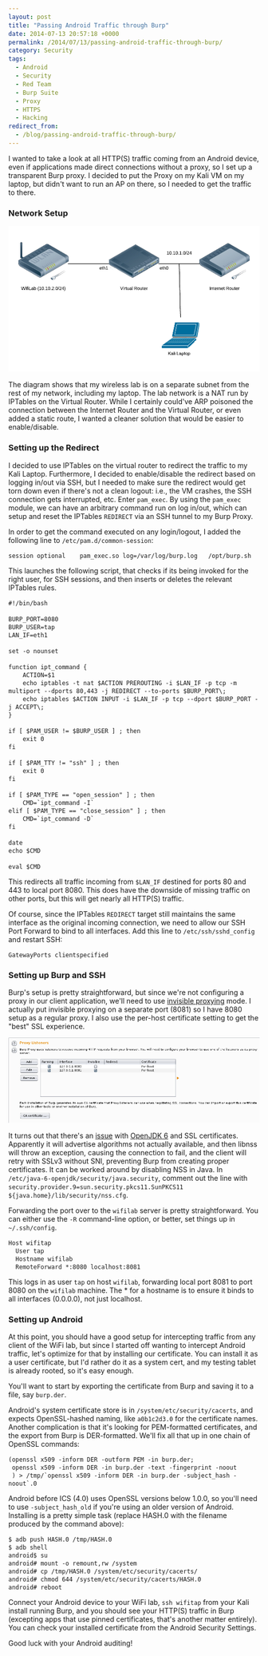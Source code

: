 ```yaml
---
layout: post
title: "Passing Android Traffic through Burp"
date: 2014-07-13 20:57:18 +0000
permalink: /2014/07/13/passing-android-traffic-through-burp/
category: Security
tags:
  - Android
  - Security
  - Red Team
  - Burp Suite
  - Proxy
  - HTTPS
  - Hacking
redirect_from:
  - /blog/passing-android-traffic-through-burp/
---
```

I wanted to take a look at all HTTP(S) traffic coming from an Android device, even if applications made direct connections without a proxy, so I set up a transparent Burp proxy.  I decided to put the Proxy on my Kali VM on my laptop, but didn't want to run an AP on there, so I needed to get the traffic to there.

### Network Setup ###
![Network Topology Diagram][1]

The diagram shows that my wireless lab is on a separate subnet from the rest of my network, including my laptop.  The lab network is a NAT run by IPTables on the Virtual Router.  While I certainly could've ARP poisoned the connection between the Internet Router and the Virtual Router, or even added a static route, I wanted a cleaner solution that would be easier to enable/disable.

### Setting up the Redirect ###

I decided to use IPTables on the virtual router to redirect the traffic to my Kali Laptop.  Furthermore, I decided to enable/disable the redirect based on logging in/out via SSH, but I needed to make sure the redirect would get torn down even if there's not a clean logout: i.e., the VM crashes, the SSH connection gets interrupted, etc.  Enter `pam_exec`.  By using the `pam_exec` module, we can have an arbitrary command run on log in/out, which can setup and reset the IPTables `REDIRECT` via an SSH tunnel to my Burp Proxy.

In order to get the command executed on any login/logout, I added the following line to `/etc/pam.d/common-session`:

    session optional	pam_exec.so log=/var/log/burp.log	/opt/burp.sh

This launches the following script, that checks if its being invoked for the right user, for SSH sessions, and then inserts or deletes the relevant IPTables rules.

    #!/bin/bash
    
    BURP_PORT=8080
    BURP_USER=tap
    LAN_IF=eth1
    
    set -o nounset
    
    function ipt_command {
    	ACTION=$1
    	echo iptables -t nat $ACTION PREROUTING -i $LAN_IF -p tcp -m multiport --dports 80,443 -j REDIRECT --to-ports $BURP_PORT\;
    	echo iptables $ACTION INPUT -i $LAN_IF -p tcp --dport $BURP_PORT -j ACCEPT\;
    }
    
    if [ $PAM_USER != $BURP_USER ] ; then
    	exit 0
    fi
    
    if [ $PAM_TTY != "ssh" ] ; then
    	exit 0
    fi
    
    if [ $PAM_TYPE == "open_session" ] ; then
    	CMD=`ipt_command -I`
    elif [ $PAM_TYPE == "close_session" ] ; then
    	CMD=`ipt_command -D`
    fi
    
    date
    echo $CMD
    
    eval $CMD

This redirects all traffic incoming from `$LAN_IF` destined for ports 80 and 443 to local port 8080.  This does have the downside of missing traffic on other ports, but this will get nearly all HTTP(S) traffic.

Of course, since the IPTables `REDIRECT` target still maintains the same interface as the original incoming connection, we need to allow our SSH Port Forward to bind to all interfaces.  Add this line to `/etc/ssh/sshd_config` and restart SSH:

    GatewayPorts clientspecified

### Setting up Burp and SSH ###

Burp's setup is pretty straightforward, but since we're not configuring a proxy in our client application, we'll need to use [invisible proxying](http://portswigger.net/burp/Help/proxy_options_invisible.html) mode.  I actually put invisible proxying on a separate port (8081) so I have 8080 setup as a regular proxy.  I also use the per-host certificate setting to get the "best" SSL experience.

![Burp Setup][2]

It turns out that there's an [issue](http://forum.portswigger.net/thread/474/internal-error-burp-proxy) with [OpenJDK 6](https://bugzilla.redhat.com/show_bug.cgi?id=1022017) and SSL certificates.  Apparently it will advertise algorithms not actually available, and then libnss will throw an exception, causing the connection to fail, and the client will retry with SSLv3 without SNI, preventing Burp from creating proper certificates.  It can be worked around by disabling NSS in Java.  In `/etc/java-6-openjdk/security/java.security`, comment out the line with `security.provider.9=sun.security.pkcs11.SunPKCS11 ${java.home}/lib/security/nss.cfg`.

Forwarding the port over to the `wifilab` server is pretty straightforward.  You can either use the `-R` command-line option, or better, set things up in `~/.ssh/config`.

    Host wifitap
      User tap
      Hostname wifilab
      RemoteForward *:8080 localhost:8081

This logs in as user `tap` on host `wifilab`, forwarding local port 8081 to port 8080 on the `wifilab` machine.  The * for a hostname is to ensure it binds to all interfaces (0.0.0.0), not just localhost.

### Setting up Android ###

At this point, you should have a good setup for intercepting traffic from any client of the WiFi lab, but since I started off wanting to intercept Android traffic, let's optimize for that by installing our certificate.  You can install it as a user certificate, but I'd rather do it as a system cert, and my testing tablet is already rooted, so it's easy enough.

You'll want to start by exporting the certificate from Burp and saving it to a file, say `burp.der`.

Android's system certificate store is in `/system/etc/security/cacerts`, and expects OpenSSL-hashed naming, like `a0b1c2d3.0` for the certificate names.  Another complication is that it's looking for PEM-formatted certificates, and the export from Burp is DER-formatted.  We'll fix all that up in one chain of OpenSSL commands:

    (openssl x509 -inform DER -outform PEM -in burp.der;
     openssl x509 -inform DER -in burp.der -text -fingerprint -noout
     ) > /tmp/`openssl x509 -inform DER -in burp.der -subject_hash -noout`.0

Android before ICS (4.0) uses OpenSSL versions below 1.0.0, so you'll need to use `-subject_hash_old` if you're using an older version of Android. Installing is a pretty simple task (replace HASH.0 with the filename produced by the command above):

    $ adb push HASH.0 /tmp/HASH.0
    $ adb shell
    android$ su
    android# mount -o remount,rw /system
    android# cp /tmp/HASH.0 /system/etc/security/cacerts/
    android# chmod 644 /system/etc/security/cacerts/HASH.0
    android# reboot

Connect your Android device to your WiFi lab, `ssh wifitap` from your Kali install running Burp, and you should see your HTTP(S) traffic in Burp (excepting apps that use pinned certificates, that's another matter entirely).  You can check your installed certificate from the Android Security Settings.

Good luck with your Android auditing!

  [1]: /img/blog/wifitap.png
  [2]: /img/blog/burp_setup.png

